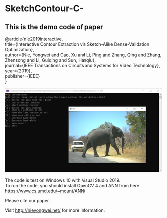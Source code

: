 # SketchContour-C-

This is the demo code of paper
---

@article{nie2019interactive,<br>
  title={Interactive Contour Extraction via Sketch-Alike Dense-Validation Optimization},<br>
  author={Nie, Yongwei and Cao, Xu and Li, Ping and Zhang, Qing and Zhang, Zhensong and Li, Guiqing and Sun, Hanqiu},<br>
  journal={IEEE Transactions on Circuits and Systems for Video Technology},<br>
  year={2019},<br>
  publisher={IEEE}<br>
}<br>


![screenshot](https://github.com/nieyongwei/SketchContour-C-/blob/master/SketchContour-C%2B%2B/screen.png)



The code is test on Windows 10 with Visual Studio 2019.<br>
To run the code, you should install OpenCV 4 and ANN from here https://www.cs.umd.edu/~mount/ANN/<br>

Please cite our paper.

Visit http://nieyongwei.net/ for more information.
